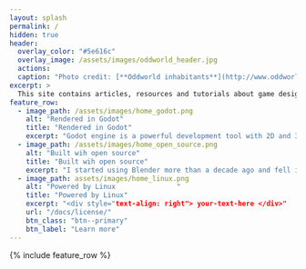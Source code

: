 ```yaml
---
layout: splash
permalink: /
hidden: true
header:
  overlay_color: "#5e616c"
  overlay_image: /assets/images/oddworld_header.jpg
  actions:
  caption: "Photo credit: [**Oddworld inhabitants**](http://www.oddworld.com/)"
excerpt: >
  This site contains articles, resources and tutorials about game design, programming, 3D modelling and other game development topics using free software.
feature_row:
  - image_path: /assets/images/home_godot.png
    alt: "Rendered in Godot"
    title: "Rendered in Godot"
    excerpt: "Godot engine is a powerful development tool with 2D and 3D capabilities. Is simple and user friendly, still capable of wonderful things."
  - image_path: /assets/images/home_open_source.png
    alt: "Built wih open source"
    title: "Built wih open source"
    excerpt: "I started using Blender more than a decade ago and fell in love with it. The community has grown a lot over this time and keeps empowering users all around the world."
  - image_path: assets/images/home_linux.png
    alt: "Powered by Linux               "
    title: "Powered by Linux"
    excerpt: "<div style="text-align: right"> your-text-here </div>"
    url: "/docs/license/"
    btn_class: "btn--primary"
    btn_label: "Learn more"
---
```


{% include feature_row %}

